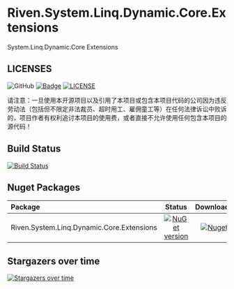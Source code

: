 # Riven.System.Linq.Dynamic.Core.Extensions
System.Linq.Dynamic.Core  Extensions


## LICENSES
![GitHub](https://img.shields.io/github/license/rivenfx/Framework?color=brightgreen)
[![Badge](https://img.shields.io/badge/link-996.icu-%23FF4D5B.svg?style=flat-square)](https://996.icu/#/zh_CN)
[![LICENSE](https://img.shields.io/badge/license-Anti%20996-blue.svg?style=flat-square)](https://github.com/996icu/996.ICU/blob/master/LICENSE)

请注意：一旦使用本开源项目以及引用了本项目或包含本项目代码的公司因为违反劳动法（包括但不限定非法裁员、超时用工、雇佣童工等）在任何法律诉讼中败诉的，项目作者有权利追讨本项目的使用费，或者直接不允许使用任何包含本项目的源代码！


## Build Status
[![Build Status](https://dev.azure.com/rivenfx/RivenFx/_apis/build/status/rivenfx.LinqDynamic?branchName=master)](https://dev.azure.com/rivenfx/RivenFx/_build/latest?definitionId=5&branchName=master)

## Nuget Packages
|Package|Status|Downloads|
|:------|:-----:|:-----:|
|Riven.System.Linq.Dynamic.Core.Extensions|[![NuGet version](https://img.shields.io/nuget/v/Riven.System.Linq.Dynamic.Core.Extensions?color=brightgreen)](https://www.nuget.org/packages/Riven.System.Linq.Dynamic.Core.Extensions/)|[![Nuget](https://img.shields.io/nuget/dt/Riven.System.Linq.Dynamic.Core.Extensions?color=brightgreen)](https://www.nuget.org/packages/Riven.System.Linq.Dynamic.Core.Extensions/)|


## Stargazers over time

[![Stargazers over time](https://starchart.cc/rivenfx/LinqDynamic.svg)](https://starchart.cc/rivenfx/LinqDynamic)


